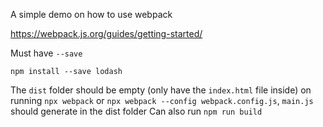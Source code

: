 A simple demo on how to use webpack

https://webpack.js.org/guides/getting-started/

Must have `--save`

```
npm install --save lodash
```

The `dist` folder should be empty (only have the `index.html` file inside)
on running `npx webpack` or `npx webpack --config webpack.config.js`, `main.js` should generate in the dist folder
Can also run `npm run build`

